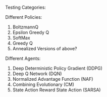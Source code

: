 Testing Categories:

Different Policies:
1. BoltzmannQ
2. Epsilon Greedy Q
3. SoftMax 
4. Greedy Q
5. Annealized Versions of above?

Different Agents:
1. Deep Deterministic Policy Gradient (DDPG)
2. Deep Q Network (DQN)
3. Normalized Advantage Function (NAF)
4. Combining Evolutionary (CM)
5. State Action Reward State Action (SARSA)
